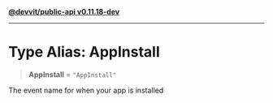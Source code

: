 [**@devvit/public-api v0.11.18-dev**](../README.md)

---

# Type Alias: AppInstall

> **AppInstall** = `"AppInstall"`

The event name for when your app is installed

